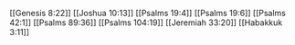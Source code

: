 [[Genesis 8:22]]
[[Joshua 10:13]]
[[Psalms 19:4]]
[[Psalms 19:6]]
[[Psalms 42:1]]
[[Psalms 89:36]]
[[Psalms 104:19]]
[[Jeremiah 33:20]]
[[Habakkuk 3:11]]
